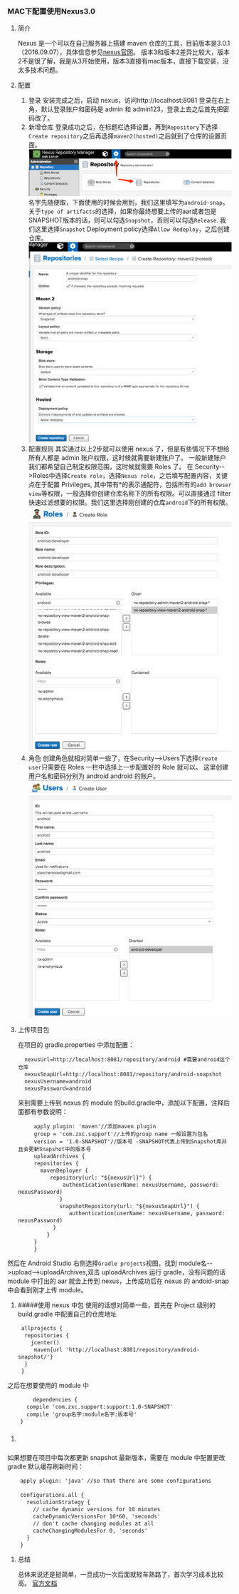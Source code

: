 ### MAC下配置使用Nexus3.0
1. 简介
    
	Nexus 是一个可以在自己服务器上搭建 maven 仓库的工具，目前版本是3.0.1（2016.09.07），具体信息参见[nexus官网](https://www.sonatype.com/download-oss-sonatype)。
版本3和版本2差异比较大，版本2不是很了解，我是从3开始使用，版本3直接有mac版本，直接下载安装，没太多技术问题。
2. 配置
	1. 登录
安装完成之后，启动 nexus，访问http://localhost:8081  登录在右上角，默认登录账户和密码是 admin 和 admin123，登录上去之后首先把密码改了。
	1. 新增仓库
登录成功之后，在标题栏选择设置，再到`Repository`下选择`Create repository`之后再选择`maven2(hosted)`之后就到了仓库的设置页面。![设置仓库](https://github.com/Dramers/android/raw/master/nexus/nexus20160908-0.png)
名字先随便取，下面使用的时候会用到，我们这里填写为`android-snap`。
关于`type of artifacts`的选择，如果你最终想要上传的aar或者包是SNAPSHOT版本的话，则可以勾选`Snapshot`，否则可以勾选`Release`. 我们这里选择`Snapshot`
Deployment policy选择`Allow Redeploy`，之后创建仓库。![建立仓库](https://github.com/Dramers/android/raw/master/nexus/nexus20160908-1.png)
	1. 配置规则
其实通过以上2步就可以使用 nexus 了，但是有些情况下不想给所有人都是 admin 账户权限，这时候就需要新建账户了。
一般新建账户我们都希望自己制定权限范围，这时候就需要 Roles 了。
在 Security-->Roles中选择`Create role`，选择`Nexus role`，之后填写配置内容，关键点在于配置 Privileges, 其中带有\*的表示通配符，包括所有的`add browser view`等权限，一般选择你创建仓库名称下的所有权限。可以直接通过 filter 快速过滤想要的权限。我们这里选择刚创建的仓库`android`下的所有权限。![配置规则](https://github.com/Dramers/android/raw/master/nexus/nexus20160908-2.png)
	1. 角色
创建角色就相对简单一些了，在Security-->Users下选择`Create user`只需要在 Roles 一栏中选择上一步配置好的 Role 就可以。 这里创建用户名和密码分别为 android android 的账户。![配置角色](https://github.com/Dramers/android/raw/master/nexus/nexus20160908-3.png)

1. 上传项目包

	在项目的 gradle.properties 中添加配置：
	
		 nexusUrl=http://localhost:8081/repository/android #需要android这个仓库
		 nexusSnapUrl=http://localhost:8081/repository/android-snapshot
   		 nexusUsername=android
   		 nexusPassword=android
	来到需要上传到 nexus 的 module 的build.gradle中，添加以下配置，注释后面都有参数说明：
	
    		apply plugin: 'maven'//添加maven plugin
			group = 'com.zxc.support'//上传的group name 一般设置为包名
			version = '1.0-SNAPSHOT'//版本号 -SNAPSHOT代表上传到Snapshot库并且会更新Snapshot中的版本号
		    uploadArchives {
	      	repositories {
	      	  mavenDeployer {
	       	     repository(url: "${nexusUrl}") {
	       	         authentication(userName: nexusUsername, password: nexusPassword)
	        	    }
	        	    snapshotRepository(url: "${nexusSnapUrl}") {
	         	       authentication(userName: nexusUsername, password: nexusPassword)
	          	  }
	      		}
	   		}
			}
然后在 Android Studio 右侧选择`Gradle projects`视图，找到 module名-->upload-->uploadArchives,双击 uploadArchives 运行 gradle，没有问题的话 module 中打出的 aar 就会上传到 nexus，上传成功后在 nexus 的 andoid-snap 中会看到刚才上传 module。
1. #####使用 nexus 中包
使用的话想对简单一些，首先在 Project 级别的 build.gradle 中配置自己的仓库地址

		allprojects {
   		 repositories {
     	   jcenter()
    	    maven{url 'http://localhost:8081/repository/android-snapshot/'}
   		 }
		}
之后在想要使用的 module 中

     		dependencies {
  		  compile 'com.zxc.support:support:1.0-SNAPSHOT'
          compile 'group名字:module名字:版本号'
		}
1. #####
如果想要在项目中每次都更新 snapshot 最新版本，需要在 module 中配置更改 gradle 默认缓存刷新时间：

		apply plugin: 'java' //so that there are some configurations

		configurations.all {
		  resolutionStrategy {
		    // cache dynamic versions for 10 minutes
		    cacheDynamicVersionsFor 10*60, 'seconds'
		    // don't cache changing modules at all
		    cacheChangingModulesFor 0, 'seconds'
		  }
		}

1. 总结
	
	总体来说还是挺简单，一旦成功一次后面就轻车熟路了，首次学习成本比较高。
	[官方文档](http://books.sonatype.com/nexus-book/index.html)

